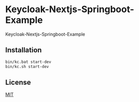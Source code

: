 # Keycloak-Nextjs-Springboot-Example

Keycloak-Nextjs-Springboot-Example

## Installation

```bash
bin/kc.bat start-dev
bin/kc.sh start-dev
```

## License

[MIT](https://choosealicense.com/licenses/mit/)
